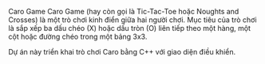 Caro Game
Caro Game (hay còn gọi là Tic-Tac-Toe hoặc Noughts and Crosses) là một trò chơi kinh điển giữa hai người chơi. Mục tiêu của trò chơi là sắp xếp ba dấu chéo (X) hoặc dấu tròn (O) liên tiếp theo một hàng, một cột hoặc đường chéo trong một bảng 3x3.

Dự án này triển khai trò chơi Caro bằng C++ với giao diện điều khiển.
